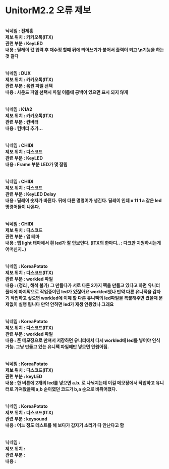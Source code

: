 # UnitorM2.2 오류 제보
<br>
<strong>닉네임 : 전제홍</strong><br>
<strong>제보 위치 : 카카오톡(ITX)</strong><br>
<strong>관련 부분 : KeyLED</strong><br>
<strong>내용 : 딜레이 값 입력 후 재수정 할때 뒤에 띄어쓰기가 붙어서 출력이 되고 \n기능을 하는것 같다</strong><br><br><br>
<strong>닉네임 : DUX</strong><br>
<strong>제보 위치 : 카카오톡(ITX)</strong><br>
<strong>관련 부분 : 음원 파일 선택</strong><br>
<strong>내용 : 사운드 파일 선택시 파일 이름에 공백이 있으면 표시 되지 않게</strong><br><br><br>
<strong>닉네임 : K1A2</strong><br>
<strong>제보 위치 : 카카오톡(ITX)</strong><br>
<strong>관련 부분 : 컨버터</strong><br>
<strong>내용 : 컨버터 추가...</strong><br><br><br>
<strong>닉네임 : CHIDI</strong><br>
<strong>제보 위치 : 디스코드</strong><br>
<strong>관련 부분 : KeyLED</strong><br>
<strong>내용 : Frame 부분 LED가 몇 잘림</strong><br><br><br>
<strong>닉네임 : CHIDI</strong><br>
<strong>제보 위치 : 디스코드</strong><br>
<strong>관련 부분 : KeyLED Delay</strong><br>
<strong>내용 : 딜레이 숫자가 바뀐다. 뒤에 다른 명령어가 생긴다. 딜레이 인데 o 11 1 a 같은 led 명령어들이 나온다.</strong><br><br><br>
<strong>닉네임 : CHIDI</strong><br>
<strong>제보 위치 : 디스코드</strong><br>
<strong>관련 부분 : 앱 테마</strong><br>
<strong>내용 : 앱 light 태마에서 흰 led가 잘 안보인다. (ITX의 한마디.. : 다크만 지원하시는게 어떠신지..)</strong><br><br><br>
<strong>닉네임 : KoreaPotato</strong><br>
<strong>제보 위치 : 디스코드(ITX)</strong><br>
<strong>관련 부분 : workled 파일</strong><br>
<strong>내용 : (정리 , 해석 불가) 그 만들다가 서로 다른 2가지 팩을 만들고 있다고 하면 유니터 폴더에 마지막으로 작업중이던 led가 있잖아요 workled였나 만약 다른 유니팩을 갑자기 작업하고 싶으면 workled에 이제 할 다른 유니팩의 led파일을 복붙해주면 켰을때 문제없이 실행 됩니다 만약 안하면 led가 재생 안됬었나 그래요</strong><br><br><br>
<strong>닉네임 : KoreaPotato</strong><br>
<strong>제보 위치 : 디스코드(ITX)</strong><br>
<strong>관련 부분 : workled 파일</strong><br>
<strong>내용 : 폰 메모장으로 만져서 저장하면 유니터에서 다시 workled에 led를 넣어야 인식 가능. 그냥 만들고 있는 유니팩 파일에만 넣으면 안욁어짐.</strong><br><br><br>
<strong>닉네임 : KoreaPotato</strong><br>
<strong>제보 위치 : 디스코드(ITX)</strong><br>
<strong>관련 부분 : keyLED</strong><br>
<strong>내용 : 한 버튼에 2개의 led를 넣으면 a.b. 로 나눠지는데 이걸 메모장에서 작업하고 유니터로 가져왔을때 a,b 순이였던 코드가 b,a 순으로 바뀌어졌다.</strong><br><br><br>
<strong>닉네임 : KoreaPotato</strong><br>
<strong>제보 위치 : 디스코드(ITX)</strong><br>
<strong>관련 부분 : keysound</strong><br>
<strong>내용 : 어느 정도 테스트를 해 보다가 갑자기 소리가 다 안난다고 함</strong><br><br><br>
<strong>닉네임 :</strong><br>
<strong>제보 위치 : </strong><br>
<strong>관련 부분 : </strong><br>
<strong>내용 : </strong><br><br><br>
